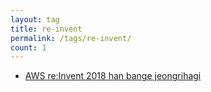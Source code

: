 ```yaml
---
layout: tag
title: re-invent
permalink: /tags/re-invent/
count: 1
---
```


- [AWS re:Invent 2018 han bange jeongrihagi](https://futurecreator.github.io/2018/12/15/aws-reinvent-2018-summary/)
